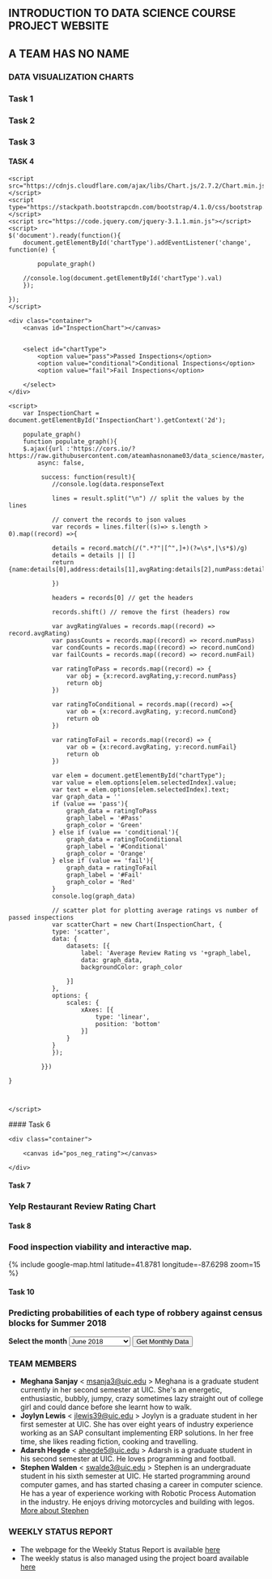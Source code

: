 ## INTRODUCTION TO DATA SCIENCE COURSE PROJECT WEBSITE 

## A TEAM HAS NO NAME

### DATA VISUALIZATION CHARTS

### Task 1
<script src="https://cdnjs.cloudflare.com/ajax/libs/Chart.js/2.7.2/Chart.min.js"></script>
<script type="https://stackpath.bootstrapcdn.com/bootstrap/4.1.0/css/bootstrap.min.css"></script>
<script src="https://code.jquery.com/jquery-3.1.1.min.js"></script>

<div class="container">
	<canvas id="BtypevsCrimes"></canvas>
</div>
<script>
	var btvcrime = document.getElementById('BtypevsCrimes').getContext('2d');
	$.ajax({url :'https://cors.io/?https://raw.githubusercontent.com/ateamhasnoname03/data_science/master/Data%20Integration%20and%20Analytics/output/Task_1_result.csv',
		async: false,
		success: function(result){
			lines = result.split("\n") // split the values by the lines
			// convert the records to json values
			var records = lines.filter((s)=> s.length > 0).map((record) =>{
				details = record.match(/(".*?"|[^",]+)(?=\s*,|\s*$)/g)
				details = details || []
				return {year:details[0],business_type:details[1],business_name:details[2],address:details[3],has_T:details[4],has_L:details[5],crime_type:details[6],crimes:details[7],arrests:details[8],OnPremises:details[9]}
			})
			// remove header files
			headers = records[0]
			records.shift()
			// reduce functions for visualizing totals
			result = records.reduce((r,a) => {
				r[a.business_type] = r[a.business_type] || [];
				r[a.business_type].push(parseInt(a.crimes));
				return r;
			}, {})
			arrest_result = records.reduce((r,a) => {
				r[a.business_type] = r[a.business_type] || [];
				r[a.business_type].push(parseInt(a.arrests));
				return r;
			}, {})
			// redduction accumulation function
			function add(a, b) {
					return a + b;
			}
			//reduction
			result.a = result.a.reduce(add, 0);
			result.b = result.b.reduce(add, 0);
			result.c = result.c.reduce(add, 0);
			arrest_result.a = arrest_result.a.reduce(add, 0);
			arrest_result.b = arrest_result.b.reduce(add, 0);
			arrest_result.c = arrest_result.c.reduce(add, 0);
			//Cleaning variables and setting up chart.
			var crime_data = [result.a, result.b, result.c]
			var arrest_data = [arrest_result.a, arrest_result.b, arrest_result.c]
			var barChartData = {
				labels: ['Grocery Stores', 'Schools', 'Restaurants'],
				datasets: [{
					label: '#Crimes',
					backgroundColor: '#ff6384',
					borderColor: '#ff6384',
					borderWidth: 1,
					data: crime_data
				}, {
					label: '#Arrests',
					backgroundColor: '#36a2eb',
					borderColor: '#36a2eb',
					borderWidth: 1,
					data: arrest_data
				}]
			};
			var scatterChart = new Chart(btvcrime, {
			type: 'bar',
			data: barChartData,
			options: {
				responsive: true,
				legend: {
					position: 'top',
				},
				title: {
					display: true,
					text: 'Task 1'
				}
			}
		});
		}
	})
</script>

### Task 2
<div class="container">
	<canvas id="NeighbourhoodvsCrimesProb"></canvas>
</div>

<script>
	var nvcrimep = document.getElementById('NeighbourhoodvsCrimesProb').getContext('2d');
	$.ajax({url :'https://cors.io/?https://raw.githubusercontent.com/ateamhasnoname03/data_science/master/Data%20Integration%20and%20Analytics/output/output_task_2_trial1.csv',
		async: false,

		success: function(result){
			lines = result.split("\n") // split the values by the lines

			// convert the records to json values
			var records = lines.filter((s)=> s.length > 0).map((record) =>{
				details = record.match(/(".*?"|[^",]+)(?=\s*,|\s*$)/g)
				details = details || []
				return {Address:details[0],Classifier:details[1],Prediction:details[2],Probability:details[3]}
            });headers = records[0]
			records.shift()

			var barChartData = {
				labels: ["001XX N MICHIGAN AVE","001XX N STATE ST","001XX W JACKSON BLVD","001XX W Jackson Blvd","001XX W MADISON ST","001XX W VAN BUREN ST","002XX N CLARK ST","002XX N LOWER MICHIGAN AVE","002XX N MICHIGAN AVE","003XX N LA SALLE ST"],
				datasets: [{
						label: 'DecisionTree',
						backgroundColor: 'Blue',
						borderColor: 'Blue',
						borderWidth: 1,
						data: [1,1,1,1,1,1,1,0.654676259,1,1]
				}, {
						label: 'LogisticRegression',
						backgroundColor: 'Yellow',
						borderColor: 'Yellow',
						borderWidth: 1,
						data: [0.552730493,0.553021972,0.552264041,0.520338855,0.548039461,0.549336873,0.55290906,0.544891359,0.552422311,0.527977161]
				}, {
						label: 'RandomForest',
						backgroundColor: 'Red',
						borderColor: 'Red',
						borderWidth: 1,
						data: [0.807631225,0.87074327,0.850573228,0.38595796,0.813417079,0.747034012,0.757487719,0.813385861,0.811604345,0.757636322]
				}]
			};

			var scatterChart = new Chart(nvcrimep, {
				type: 'bar',
				data: barChartData,
				options: {
					responsive: true,
					legend: {
						position: 'top',
					},
					title: {
							display: true,
							text: 'Task 2'
					}
				}
			});            
		}
	});
</script>

### Task 3
<script src="https://cdnjs.cloudflare.com/ajax/libs/Chart.js/2.7.2/Chart.min.js"></script>
<script type="https://stackpath.bootstrapcdn.com/bootstrap/4.1.0/css/bootstrap.min.css"></script>
<script src="https://code.jquery.com/jquery-3.1.1.min.js"></script>
<div class="container">
	<canvas id="NeighbourhoodvsCrimes"></canvas>
</div>

<script>
	var nvcrime = document.getElementById('NeighbourhoodvsCrimes').getContext('2d');
	$.ajax({url :'https://cors.io/?https://raw.githubusercontent.com/ateamhasnoname03/data_science/master/Data%20Integration%20and%20Analytics/output/Output_task_3.csv',
		async: false,

		success: function(result){
			lines = result.split("\n") // split the values by the lines

			// convert the records to json values
			var records = lines.filter((s)=> s.length > 0).map((record) =>{
				details = record.match(/(".*?"|[^",]+)(?=\s*,|\s*$)/g)
				details = details || []
				return {address:details[0],Population:details[1],above18:details[2],below18andover64:details[3]}
            });
			headers = records[0]
			records.shift()


			var barChartData = {
                labels: ["Loop","Near West Side","Near South Side"],
                datasets: [{
                    label: 'Above 18',
                    backgroundColor: 'Blue',
                    borderColor: 'Blue',
                    borderWidth: 1,
                    data: [1669,1048,5872]
                }, {
                    label: 'Below 18 and over 64',
                    backgroundColor: 'Yellow',
                    borderColor: 'Yellow',
                    borderWidth: 1,
                    data: [3953,4663,12183]
                }, {
                    label: 'Population',
                    backgroundColor: 'Red',
                    borderColor: 'Red',
                    borderWidth: 1,
                    data: [29283,21390,54881]
                }]

                };

                var scatterChart = new Chart(nvcrime, {
                type: 'bar',
                data: barChartData,
                options: {
                responsive: true,
                legend: {
                position: 'top',
                },
                title: {
                display: true,
                text: 'Task 3'
                }
                }
                });
                }
                });

</script>
#### TASK 4
<html>
<head>

	<script src="https://cdnjs.cloudflare.com/ajax/libs/Chart.js/2.7.2/Chart.min.js"></script>
	<script type="https://stackpath.bootstrapcdn.com/bootstrap/4.1.0/css/bootstrap.min.css"></script>
	<script src="https://code.jquery.com/jquery-3.1.1.min.js"></script>
	<script>
	$('document').ready(function(){
		document.getElementById('chartType').addEventListener('change', function(e) {
		
			populate_graph()

		//console.log(document.getElementById('chartType').val)
		});

	});
	</script>

</head>


<body>

	<div class="container">
		<canvas id="InspectionChart"></canvas>
		
		
		<select id="chartType">
		    <option value="pass">Passed Inspections</option>
		    <option value="conditional">Conditional Inspections</option>
		    <option value="fail">Fail Inspections</option>
	    
		</select>
	</div>

	<script>
		var InspectionChart = document.getElementById('InspectionChart').getContext('2d');
		
		populate_graph()
		function populate_graph(){
		$.ajax({url :'https://cors.io/?https://raw.githubusercontent.com/ateamhasnoname03/data_science/master/Data%20Integration%20and%20Analytics/output/task4_result.csv',
			async: false,

			 success: function(result){
			 	//console.log(data.responseText

				lines = result.split("\n") // split the values by the lines

				// convert the records to json values
				var records = lines.filter((s)=> s.length > 0).map((record) =>{
				
				details = record.match(/(".*?"|[^",]+)(?=\s*,|\s*$)/g)
				details = details || []
				return {name:details[0],address:details[1],avgRating:details[2],numPass:details[3],numCond:details[4],numFail:details[5]}
				
				})

				headers = records[0] // get the headers

				records.shift() // remove the first (headers) row

				var avgRatingValues = records.map((record) => record.avgRating)
				var passCounts = records.map((record) => record.numPass)
				var condCounts = records.map((record) => record.numCond)
				var failCounts = records.map((record) => record.numFail)

				var ratingToPass = records.map((record) => {
					var obj = {x:record.avgRating,y:record.numPass}
					return obj
				})

				var ratingToConditional = records.map((record) =>{
					var ob = {x:record.avgRating, y:record.numCond}
					return ob
				})

				var ratingToFail = records.map((record) => {
					var ob = {x:record.avgRating, y:record.numFail}
					return ob
				})

				var elem = document.getElementById("chartType");
			    var value = elem.options[elem.selectedIndex].value;
			    var text = elem.options[elem.selectedIndex].text;
			    var graph_data = ''
			    if (value == 'pass'){
			    	graph_data = ratingToPass
			    	graph_label = '#Pass'
			    	graph_color = 'Green'
			    } else if (value == 'conditional'){
			    	graph_data = ratingToConditional
			    	graph_label = '#Conditional'
			    	graph_color = 'Orange'
			    } else if (value == 'fail'){
			    	graph_data = ratingToFail
			    	graph_label = '#Fail'
			    	graph_color = 'Red'
			    }
				console.log(graph_data)

				// scatter plot for plotting average ratings vs number of passed inspections
				var scatterChart = new Chart(InspectionChart, {
			    type: 'scatter',
			    data: {
			        datasets: [{
			            label: 'Average Review Rating vs '+graph_label,
			            data: graph_data,
			            backgroundColor: graph_color

			        }]
			    },
			    options: {
			        scales: {
			            xAxes: [{
			                type: 'linear',
			                position: 'bottom'
			            }]
			        }
			    }
				});

			 }})

	}


		
	</script>

</body>
</html>
#### Task 6

<html>
<head></head>
<body>

	<div class="container">
		
		<canvas id="pos_neg_rating"></canvas>

	</div>

<script>
	
		var pos_neg_rating = document.getElementById('pos_neg_rating').getContext('2d');
		$.ajax({url :'https://cors.io/?https://raw.githubusercontent.com/ateamhasnoname03/data_science/master/Data%20Integration%20and%20Analytics/output/SentimentAnalysis.csv',
			async: false,

			 success: function(result){

			 	console.log('Output for Task 5')

			 	lines = result.split("\n") // split the values by the lines

				// convert the records to json values
				var records = lines.filter((s)=> s.length > 0).map((record) =>{
				
				details = record.match(/(".*?"|[^",]+)(?=\s*,|\s*$)/g)
				details = details || []
				return {name:details[1],reviewContent:details[2],rating:details[3],sentimentLabel:details[4]}
			 	})


			 	records.shift() // remove the first (headers) row

			 	var restaurant_names = new Set(records.map((record) => record.name))

			 	console.log(restaurant_names)
				// group the records by the the restaurant name
			 	mod_records = records.reduce((r, a)=> {
		        r[a.name] = r[a.name] || [];
		        r[a.name].push(a);
		        return r;
		    	},{});

			 	result = []
			 	
			 	console.log(mod_records)

			 	output = new Array()
				restaurant_names.forEach( function(item) {
					details_list = mod_records[item]
					count = details_list.length
					restaurant = details_list[0].name
					total_rating = 0
					count_pos = 0
					count_neg = 0
					details_list.forEach( function(detail) {
						//console.log(detail)
						if(detail.sentimentLabel == "Positive") count_pos++;
						else if(detail.sentimentLabel == "Negative") count_neg++;
						total_rating = total_rating + parseInt(detail.rating)
					})
					output.push({name:restaurant, positive:count_pos, negative:count_neg, rating:Math.round((total_rating/count)*100)/100})
				})
			 	

				positive_labels = output.map((rec) => {
					var ob = {x:rec.rating, y:rec.positive}
					return ob
				})
				negative_labels = output.map((rec) => {
					var ob = {x:rec.rating, y:rec.negative}
					return ob
				})
				rating_points = output.map((rec) => rec.rating)

				var label_rating_chart = new Chart(pos_neg_rating,{
					type: 'scatter',
			    data: {
			        datasets: [{
			            label: 'Positive Label',
			            data: positive_labels,
			            backgroundColor: 'Green'
			            
			        },
			        {
			            label: 'Negative Label',
			            data: negative_labels,
			            backgroundColor: 'Red'
			            
			        }
			        ]
			    },
			    options: {
			        scales: {
			            xAxes: [{
			                type: 'linear',
			                position: 'bottom'
			            }]
			        }
			    }

				})

			 }})




		

	</script>

	
#### Task 7
### Yelp Restaurant Review Rating Chart

<script src="https://cdnjs.cloudflare.com/ajax/libs/Chart.js/2.7.2/Chart.min.js"></script>
<script type="https://stackpath.bootstrapcdn.com/bootstrap/4.1.0/css/bootstrap.min.css"></script>
<script src="https://code.jquery.com/jquery-3.1.1.min.js"></script>
<script src="https://ajax.googleapis.com/ajax/libs/jquery/3.3.1/jquery.min.js"></script>
<div class="container">
	<canvas id="reviewRatingChart" width="50" height="25"></canvas>
</div>
<script>
	var reviewRatingChart = document.getElementById('reviewRatingChart').getContext('2d');
	$.ajax({url :'https://cors.io/?https://raw.githubusercontent.com/ateamhasnoname03/data_science/master/Data%20Integration%20and%20Analytics/output/task7_output.csv',
		async: false,
		 success: function(result){
		 	//console.log(data.responseText
			lines = result.split("\n") // split the values by the lines
			// convert the records to json values
			var records = lines.filter((s)=> s.length > 0).map((record) =>{
			details = record.match(/(".*?"|[^",]+)(?=\s*,|\s*$)/g)
			details = details || []
			return {review:details[0],reviewRating:details[1]}
			})

			headers = records[0] // get the headers

			records.shift() // remove the first (headers) row
			
			var reviewRatingValues = records.map((record) => record.reviewRating)
			count_1=count_2=count_3=count_4=count_5 = 0 
			reviewRatingValues.forEach(function(item) {
				//console.log(item)
				if(item == "1") count_1++;
				else if(item == "2") count_2++;
				else if(item == "3") count_3++;
				else if(item == "4") count_4++;
				else if(item == "5") count_5++;
			})
			// pieChart for plotting review ratings
			var pieChart = new Chart(reviewRatingChart,{
		    type: 'pie',
		    data: {
			labels: ["Review Rating 1", "Review Rating 2", "Review Rating 3", "Review Rating 4", "Review Rating 5"],
			 datasets: [
			 {
				data: [count_1,count_2,count_3,count_4,count_5],
				//data: [1000,2000,3000,4000,5000],
		        backgroundColor: [
					"red", 
					"orange", 
					"yellow", 
					"blue",
					"green"
				]
		    }]
		    }
			}
			);	

		 }}
		 )
</script>




#### Task 8
### Food inspection viability and interactive map.
{% include google-map.html latitude=41.8781 longitude=-87.6298 zoom=15 %}



#### Task 10
### Predicting probabilities of each type of robbery against census blocks for Summer 2018 

<head>
<script src="https://cdnjs.cloudflare.com/ajax/libs/Chart.js/2.7.2/Chart.min.js"></script>
<script type="https://stackpath.bootstrapcdn.com/bootstrap/4.1.0/css/bootstrap.min.css"></script>
<script src="https://code.jquery.com/jquery-3.1.1.min.js"></script>
<script src="https://ajax.googleapis.com/ajax/libs/jquery/3.3.1/jquery.min.js"></script>
<script>
$(document).ready(function()
{
    $("button").click(function()
	{
		// all code should go here
		var selMonth = document.getElementById('selectedMonth').value;
		var robberyByCensusChart = document.getElementById('robberyByCensusChart').getContext('2d');
		$.ajax({url :'https://cors.io/?https://raw.githubusercontent.com/ateamhasnoname03/data_science/master/Data%20Integration%20and%20Analytics/output/task10_output.csv',
		async: false,

		 success: function(result){
		 	//console.log(data.responseText

			lines = result.split("\n") // split the values by the lines

			// convert the records to json values
			var records = lines.filter((s)=> s.length > 0).map((record) =>{
			
			details = record.match(/(".*?"|[^",]+)(?=\s*,|\s*$)/g)
			details = details || []
			return {censusBlock:details[0],month:details[1],avgTemp:details[2],robberyType:details[3],probability:details[4]}
			
			})

			headers = records[0] // get the headers

			records.shift() // remove the first (headers) row

			var censusBlockValues = records.map((record) => record.censusBlock)
			var monthValues = records.map((record) => record.month)
			var avgTempValues = records.map((record) => record.avgTemp)
			var robberyTypeValues = records.map((record) => record.robberyType)
			var probabilityValues = records.map((record) => record.probability)
			
			var probabilityToCensusBlock_Aggravated = records.map((record) => {
				if (record.robberyType.trim() === 'AGGRAVATED' && record.month == selMonth) {
						var obj1 = {x:record.censusBlock,y:record.probability}
					}selMonth
					return obj1
			})
			
			var probabilityToCensusBlock_Armed = records.map((record) => {
				if (record.robberyType.trim() === 'ARMED' && record.month == selMonth) {
					var obj2 = {x:record.censusBlock,y:record.probability} }
				return obj2
			})
			
			var probabilityToCensusBlock_Attempt = records.map((record) => {
				if (record.robberyType.trim() === 'ATTEMPT' && record.month == selMonth) {
					var obj3 = {x:record.censusBlock,y:record.probability} }
				return obj3
			})
			
			var probabilityToCensusBlock_Strongarm = records.map((record) => {
				if (record.robberyType.trim() === 'STRONGARM - NO WEAPON' && record.month == selMonth) {
					var obj4 = {x:record.censusBlock,y:record.probability} }
				return obj4
			})
			
			var probabilityToCensusBlock_Vehicular = records.map((record) => {
				if (record.robberyType.trim() === 'VEHICULAR HIJACKING' && record.month == selMonth) {
					var obj5 = {x:record.censusBlock,y:record.probability} }
				return obj5
			})
			

			// scatter plot for plotting probabilities vs census blocks
			var scatterChart = new Chart(robberyByCensusChart, {
		    type: 'line',
		    data: {
			
			labels: ['2801001025', '2819001001', '3201001008', '3201001017', '3201001020', '3201002021', '3201002023', '3201002026', '3201002030', '3201002034', '3201003009', '3204001020', '3204001035', '3204001036', '3204001043', '3206001010', '3206002005', 
					'3301001000', '3301001001', '3301001007', '3301003009', '8391001020', '8391001023', '8391001033', '8391001034', '8391001037', '8391001038', '8391001045', '8391001049', '8391001056', '8391001057', '8391001062', '8391001064', '8391001068', 
					'8391001093', '8391001096', '8391001102', '8391001107', '8391002000', '8391002008', '8391002013', '8391002021', '8391002046'],
			 datasets: [
			 {
		        label: 'Aggravated',
		        data: probabilityToCensusBlock_Aggravated,
		        backgroundColor: 'Yellow',
				showLine: true

		    },
			{
		        label: 'Armed',
		        data: probabilityToCensusBlock_Armed,
		        backgroundColor: 'Red',
				showLine: true

		    },
			{
		        label: 'Attempt',
		        data: probabilityToCensusBlock_Attempt,
		        backgroundColor: 'Orange',
				showLine: true

		    },
			{
		        label: 'Strongarm - No Weapon',
		        data: probabilityToCensusBlock_Strongarm,
		        backgroundColor: 'Green',
				showLine: true

		    },
			{
		        label: 'Vehicular Hijacking',
		        data: probabilityToCensusBlock_Vehicular,
		        backgroundColor: 'Purple',
				showLine: true

		    }]
		    },
		    options: {
				scales: {
					xAxes: [{
						ticks: {
							autoSkip : false
								},					
		               type: 'category'
		            },		
					]
		        }
				}
			//new chart closes
		    });
			}
			//result closes here
			})
			//.ajax closes here
		 })
		 //click closes here
});
</script>
</head> 
<body>
<div class="container">
	<label id="selectMonth"><b>Select the month</b></label>
	<select id ="selectedMonth">
		<option value = "6">June 2018</option>
		<option value = "7">July 2018</option>
		<option value = "8">August 2018</option>
		<option value = "9">September 2018</option>
	</select>
	<button id="selMonthBtn">Get Monthly Data</button>
	<canvas id="robberyByCensusChart"></canvas>
</div>
</body>
</html>


### TEAM MEMBERS
- **Meghana Sanjay**
  < msanja3@uic.edu > 
  Meghana is a graduate student currently in her second semester at UIC. She's an energetic, enthusiastic, bubbly, jumpy, crazy sometimes lazy straight out of college girl and could dance before she learnt how to walk.
- **Joylyn Lewis**
  < jlewis39@uic.edu > 
  Joylyn is a graduate student in her first semester at UIC. She has over eight years of industry experience working as an SAP      consultant implementing ERP solutions. In her free time, she likes reading fiction, cooking and travelling.
- **Adarsh Hegde** < ahegde5@uic.edu >
  Adarsh is a graduate student in his second semester at UIC. He loves programming and football.
- **Stephen Walden** < swalde3@uic.edu >
  Stephen is an undergraduate student in his sixth semester at UIC. He started programming around computer games, and has started chasing a career in computer science. He has a year of experience working with Robotic Process Automation in the industry. He enjoys driving motorcycles and building with legos. [More about Stephen](https://walden1995.github.io/)

### WEEKLY STATUS REPORT
- The webpage for the Weekly Status Report is available [here](https://github.com/ateamhasnoname03/data_science/wiki/Weekly-Status-Report)
- The weekly status is also managed using the project board available [here](https://github.com/ateamhasnoname03/data_science/projects/1)

